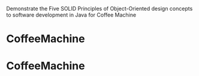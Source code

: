 Demonstrate the Five SOLID Principles of Object-Oriented design concepts to software
development in Java for Coffee Machine
# CoffeeMachine
# CoffeeMachine

